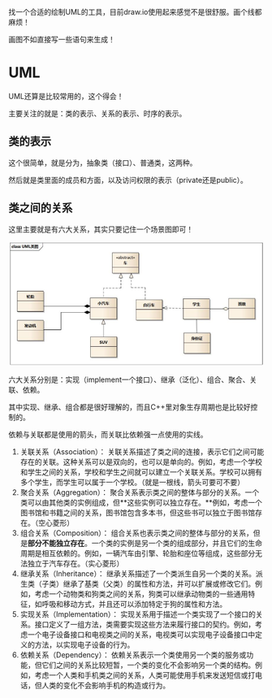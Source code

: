 找一个合适的绘制UML的工具，目前draw.io使用起来感觉不是很舒服。画个线都麻烦！

画图不如直接写一些语句来生成！

# UML

UML还算是比较常用的，这个得会！

主要关注的就是：类的表示、关系的表示、时序的表示。



## 类的表示

这个很简单，就是分为，抽象类（接口）、普通类，这两种。

然后就是类里面的成员和方面，以及访问权限的表示（private还是public）。



## 类之间的关系

这里主要就是有六大关系，其实只要记住一个场景图即可！

![image-20230523224226375](image/image-20230523224226375.png)

六大关系分别是：实现（implement一个接口）、继承（泛化）、组合、聚合、关联、依赖。

其中实现、继承、组合都是很好理解的，而且C++里对象生存周期也是比较好控制的。

依赖与关联都是使用的箭头，而关联比依赖强一点使用的实线。

1. 关联关系（Association）： 关联关系描述了类之间的连接，表示它们之间可能存在的关联。这种关系可以是双向的，也可以是单向的。例如，考虑一个学校和学生之间的关系，学校和学生之间就可以建立一个关联关系。学校可以拥有多个学生，而学生可以属于一个学校。（就是一根线，箭头可要可不要）
2. 聚合关系（Aggregation）： 聚合关系表示类之间的整体与部分的关系。一个类可以由其他类的实例组成，但**这些实例可以独立存在。**例如，考虑一个图书馆和书籍之间的关系，图书馆包含多本书，但这些书可以独立于图书馆存在。（空心菱形）
3. 组合关系（Composition）： 组合关系也表示类之间的整体与部分的关系，但是**部分不能独立存在**。一个类的实例是另一个类的组成部分，并且它们的生命周期是相互依赖的。例如，一辆汽车由引擎、轮胎和座位等组成，这些部分无法独立于汽车存在。（实心菱形）
4. 继承关系（Inheritance）： 继承关系描述了一个类派生自另一个类的关系。派生类（子类）继承了基类（父类）的属性和方法，并可以扩展或修改它们。例如，考虑一个动物类和狗类之间的关系，狗类可以继承动物类的一些通用特征，如呼吸和移动方式，并且还可以添加特定于狗的属性和方法。
5. 实现关系（Implementation）： 实现关系用于描述一个类实现了一个接口的关系。接口定义了一组方法，类需要实现这些方法来履行接口的契约。例如，考虑一个电子设备接口和电视类之间的关系，电视类可以实现电子设备接口中定义的方法，以实现电子设备的行为。
6. 依赖关系（Dependency）： 依赖关系表示一个类使用另一个类的服务或功能，但它们之间的关系比较短暂，一个类的变化不会影响另一个类的结构。例如，考虑一个人类和手机类之间的关系，人类可能使用手机来发送短信或打电话，但人类的变化不会影响手机的构造或行为。

